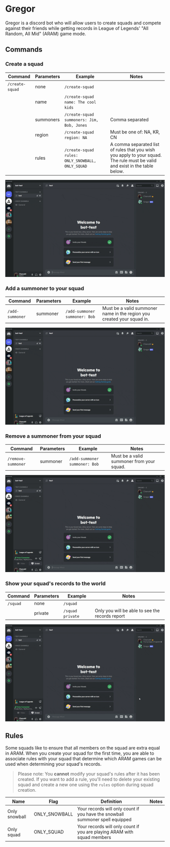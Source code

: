 # Gregor

Gregor is a discord bot who will allow users to create squads and compete against their friends while getting records in League of Legends' "All Random, All Mid" (ARAM) game mode.

## Commands

### Create a squad

| Command         | Parameters | Example                                          | Notes                                                                                                                       |
| --------------- | ---------- | ------------------------------------------------ | --------------------------------------------------------------------------------------------------------------------------- |
| `/create-squad` | none       | `/create-squad`                                  |                                                                                                                             |
|                 | name       | `/create-squad name: The cool kids`              |                                                                                                                             |
|                 | summoners  | `/create-squad summoners: Jim, Bob, Jones`       | Comma separated                                                                                                             |
|                 | region     | `/create-squad region: NA`                       | Must be one of: NA, KR, CN                                                                                                  |
|                 | rules      | `/create-squad rules: ONLY_SNOWBALL, ONLY_SQUAD` | A comma separated list of rules that you wish you apply to your squad. The rule must be valid and exist in the table below. |

![/create-squad](./demo/gifs/create-squad.gif)

### Add a summoner to your squad

| Command         | Parameters | Example                       | Notes                                                                  |
| --------------- | ---------- | ----------------------------- | ---------------------------------------------------------------------- |
| `/add-summoner` | summoner   | `/add-summoner summoner: Bob` | Must be a valid summoner name in the region you created your squad in. |

![/add-summoner](./demo/gifs/add-summoner.gif)

### Remove a summoner from your squad

| Command            | Parameters | Example                       | Notes                                     |
| ------------------ | ---------- | ----------------------------- | ----------------------------------------- |
| `/remove-summoner` | summoner   | `/add-summoner summoner: Bob` | Must be a valid summoner from your squad. |

![/remove-summoner](./demo/gifs/remove-summoner.gif)

### Show your squad's records to the world

| Command  | Parameters | Example          | Notes                                           |
| -------- | ---------- | ---------------- | ----------------------------------------------- |
| `/squad` | none       | `/squad`         |                                                 |
|          | private    | `/squad private` | Only you will be able to see the records report |

![/squad](./demo/gifs/squad.gif)

## Rules

Some squads like to ensure that all members on the squad are extra equal in ARAM. When you create your squad for the first time, you are able to associate rules with your squad that determine which ARAM games can be used when determining your squad's records.

> Please note: You **cannot** modify your squad's rules after it has been created. If you want to add a rule, you'll need to delete your existing squad and create a new one using the `rules` option during squad creation.

| Name          | Flag          | Definition                                                                    | Notes |
| ------------- | ------------- | ----------------------------------------------------------------------------- | ----- |
| Only snowball | ONLY_SNOWBALL | Your records will only count if you have the snowball summoner spell equipped |       |
| Only squad    | ONLY_SQUAD    | Your records will only count if you are playing ARAM with squad members       |       |
